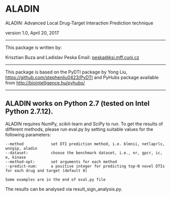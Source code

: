 # ALADIN
ALADIN: Advanced Local Drug-Target Interaction Prediction technique

version 1.0, April 20, 2017

--------
This package is written by:

Krisztian Buza and Ladislav Peska
Email: peska@ksi.mff.cuni.cz

-------
This package is based on the PyDTI package by Yong Liu,
https://github.com/stephenliu0423/PyDTI
and PyHubs package available from
http://biointelligence.hu/pyhubs/

--------
ALADIN works on Python 2.7 (tested on Intel Python 2.7.12).
--------
ALADIN requires NumPy, scikit-learn and SciPy to run.
To get the results of different methods, please run eval.py by setting suitable values for the following parameters:

	--method 			set DTI prediction method, i.e. blmnii, netlaprls, wnngip, aladin
	--dataset: 			choose the benchmark dataset, i.e., nr, gpcr, ic, e, kinase
	--method-opt:		set arguments for each method
	--predict-num:		a positive integer for predicting top-N novel DTIs for each drug and target (default 0)
        
	Some examples are in the end of eval.py file

The results can be analysed via result_sign_analysis.py.
